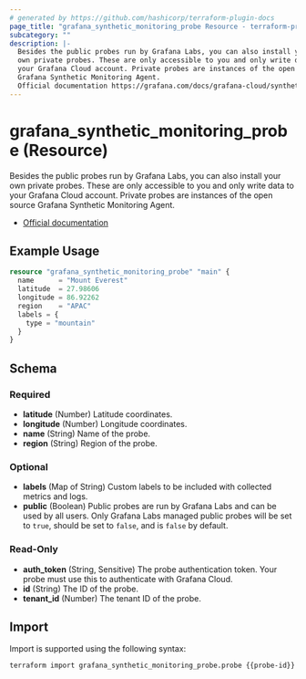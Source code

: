 ```yaml
---
# generated by https://github.com/hashicorp/terraform-plugin-docs
page_title: "grafana_synthetic_monitoring_probe Resource - terraform-provider-grafana"
subcategory: ""
description: |-
  Besides the public probes run by Grafana Labs, you can also install your
  own private probes. These are only accessible to you and only write data to
  your Grafana Cloud account. Private probes are instances of the open source
  Grafana Synthetic Monitoring Agent.
  Official documentation https://grafana.com/docs/grafana-cloud/synthetic-monitoring/private-probes/
---
```


# grafana_synthetic_monitoring_probe (Resource)

Besides the public probes run by Grafana Labs, you can also install your
own private probes. These are only accessible to you and only write data to
your Grafana Cloud account. Private probes are instances of the open source
Grafana Synthetic Monitoring Agent.

* [Official documentation](https://grafana.com/docs/grafana-cloud/synthetic-monitoring/private-probes/)

## Example Usage

```terraform
resource "grafana_synthetic_monitoring_probe" "main" {
  name      = "Mount Everest"
  latitude  = 27.98606
  longitude = 86.92262
  region    = "APAC"
  labels = {
    type = "mountain"
  }
}
```

<!-- schema generated by tfplugindocs -->
## Schema

### Required

- **latitude** (Number) Latitude coordinates.
- **longitude** (Number) Longitude coordinates.
- **name** (String) Name of the probe.
- **region** (String) Region of the probe.

### Optional

- **labels** (Map of String) Custom labels to be included with collected metrics and logs.
- **public** (Boolean) Public probes are run by Grafana Labs and can be used by all users. Only Grafana Labs managed public probes will be set to `true`, should be set to `false`, and is `false` by default.

### Read-Only

- **auth_token** (String, Sensitive) The probe authentication token. Your probe must use this to authenticate with Grafana Cloud.
- **id** (String) The ID of the probe.
- **tenant_id** (Number) The tenant ID of the probe.

## Import

Import is supported using the following syntax:

```shell
terraform import grafana_synthetic_monitoring_probe.probe {{probe-id}}
```
